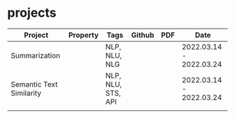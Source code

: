 # projects

| Project                  | Property | Tags               | Github | PDF | Date                    |
|--------------------------|----------|--------------------|--------|-----|-------------------------|
| Summarization            |          | NLP, NLU, NLG      |        |     | 2022.03.14 - 2022.03.24 |
| Semantic Text Similarity |          | NLP, NLU, STS, API |        |     | 2022.03.14 - 2022.03.24 |
|                          |          |                    |        |     |                         |
